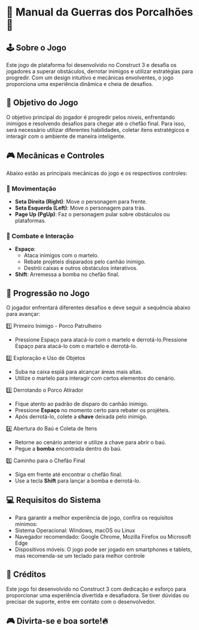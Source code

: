 # 📜 Manual da Guerras dos Porcalhões 🐽

## 🕹 Sobre o Jogo
Este jogo de plataforma foi desenvolvido no Construct 3 e desafia os jogadores a superar obstáculos, derrotar inimigos e utilizar estratégias para progredir. Com um design intuitivo e mecânicas envolventes, o jogo proporciona uma experiência dinâmica e cheia de desafios.

## 🎯 Objetivo do Jogo
O objetivo principal do jogador é progredir pelos níveis, enfrentando inimigos e resolvendo desafios para chegar até o chefão final. Para isso, será necessário utilizar diferentes habilidades, coletar itens estratégicos e interagir com o ambiente de maneira inteligente.

## 🎮 Mecânicas e Controles
Abaixo estão as principais mecânicas do jogo e os respectivos controles:

### 📌 Movimentação
- **Seta Direita (Right)**: Move o personagem para frente.
- **Seta Esquerda (Left)**: Move o personagem para trás.
- **Page Up (PgUp)**: Faz o personagem pular sobre obstáculos ou plataformas.

### 🏹 Combate e Interação
- **Espaço**:
  - Ataca inimigos com o martelo.
  - Rebate projéteis disparados pelo canhão inimigo.
  - Destrói caixas e outros obstáculos interativos.
- **Shift**: Arremessa a bomba no chefão final.

## 🔄 Progressão no Jogo
O jogador enfrentará diferentes desafios e deve seguir a sequência abaixo para avançar:

1️⃣ Primeiro Inimigo - Porco Patrulheiro
   - Pressione Espaço para atacá-lo com o martelo e derrotá-lo.Pressione Espaço para atacá-lo com o martelo e derrotá-lo.

2️⃣ Exploração e Uso de Objetos
   - Suba na caixa espiã para alcançar áreas mais altas.
   - Utilize o martelo para interagir com certos elementos do cenário.
   
3️⃣ Derrotando o Porco Atirador
   - Fique atento ao padrão de disparo do canhão inimigo.
   - Pressione **Espaço** no momento certo para rebater os projéteis.
   - Após derrotá-lo, colete a **chave** deixada pelo inimigo.

4️⃣ Abertura do Baú e Coleta de Itens
   - Retorne ao cenário anterior e utilize a chave para abrir o baú.
   - Pegue a **bomba** encontrada dentro do baú.
   
5️⃣ Caminho para o Chefão Final
   - Siga em frente até encontrar o chefão final.
   - Use a tecla **Shift** para lançar a bomba e derrotá-lo.

## 💻 Requisitos do Sistema
  - Para garantir a melhor experiência de jogo, confira os requisitos mínimos:
  - Sistema Operacional: Windows, macOS ou Linux
  - Navegador recomendado: Google Chrome, Mozilla Firefox ou Microsoft Edge
  - Dispositivos móveis: O jogo pode ser jogado em smartphones e tablets, mas recomenda-se um teclado para melhor controle

## 👥 Créditos
Este jogo foi desenvolvido no Construct 3 com dedicação e esforço para proporcionar uma experiência divertida e desafiadora.
Se tiver dúvidas ou precisar de suporte, entre em contato com o desenvolvedor.

## 🎮 Divirta-se e boa sorte!🔥
